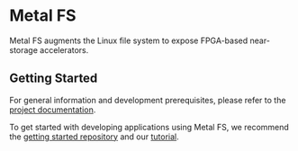 # Metal FS

Metal FS augments the Linux file system to expose FPGA-based near-storage accelerators.

## Getting Started

For general information and development prerequisites, please refer to the [project documentation](https://metalfs.github.io).

To get started with developing applications using Metal FS, we recommend the [getting started repository](https://github.com/metalfs/getting-started) and our [tutorial](https://metalfs.github.io/tutorial.html).
